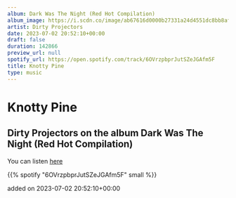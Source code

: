 ```yaml
---
album: Dark Was The Night (Red Hot Compilation)
album_image: https://i.scdn.co/image/ab67616d0000b27331a24d4551dc8bb8af12b2b6
artist: Dirty Projectors
date: 2023-07-02 20:52:10+00:00
draft: false
duration: 142866
preview_url: null
spotify_url: https://open.spotify.com/track/6OVrzpbprJutSZeJGAfm5F
title: Knotty Pine
type: music
---
```



# Knotty Pine

## Dirty Projectors on the album Dark Was The Night (Red Hot Compilation)

You can listen [here](https://open.spotify.com/track/6OVrzpbprJutSZeJGAfm5F)

{{% spotify "6OVrzpbprJutSZeJGAfm5F" small %}}

added on 2023-07-02 20:52:10+00:00